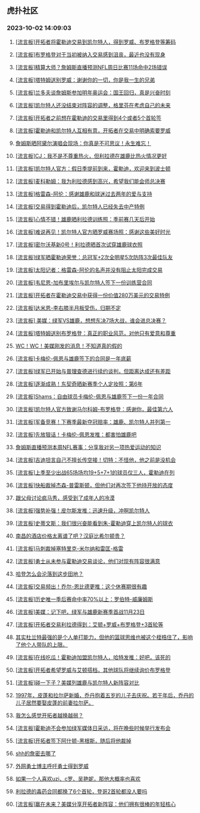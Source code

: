 ## 虎扑社区 
### 2023-10-02 14:09:03

1. [[流言板]开拓者将霍勒迪交易到凯尔特人，得到罗威、布罗格登等筹码](https://bbs.hupu.com/62300578.html)

2. [[流言板]布罗格登对于当初被纳入交易感到沮丧，最近也没有现身](https://bbs.hupu.com/62304273.html)

3. [[流言板]精算大师？詹姆斯直播预测NFL周日比赛11场命中2场错误](https://bbs.hupu.com/62304709.html)

4. [[流言板]塔特姆送别罗威：谢谢你的一切，你是我一生的兄弟](https://bbs.hupu.com/62304389.html)

5. [[流言板]兰多夫谈詹姆斯参加明年奥运会：国王回归，真是兴奋时刻](https://bbs.hupu.com/62303899.html)

6. [[流言板]凯尔特人还没结束对阵容的调整，格里芬在考虑自己的未来](https://bbs.hupu.com/62303226.html)

7. [[流言板]开拓者之前想在霍勒迪的交易里得到4个或者5个首轮签](https://bbs.hupu.com/62303186.html)

8. [[流言板]霍勒迪和凯尔特人互相有意，开拓者在交易中明确索要罗威](https://bbs.hupu.com/62304184.html)

9. [詹姆斯晒阿黛尔演唱会现场：你真是不可思议！永生难忘！](https://bbs.hupu.com/62305317.html)

10. [[流言板]CJ：我不是不尊重热火，但利拉德在雄鹿比热火情况更好](https://bbs.hupu.com/62303236.html)

11. [[流言板]凯尔特人官方：假日季提前到来，霍勒迪，欢迎来到波士顿](https://bbs.hupu.com/62302509.html)

12. [[流言板]麦科勒姆：我为利拉德感到高兴，希望我们能会师总决赛](https://bbs.hupu.com/62303156.html)

13. [[流言板]格雷森-阿伦：感谢雄鹿和球迷过去两年的爱与支持](https://bbs.hupu.com/62305032.html)

14. [[流言板]交易得到霍勒迪后，凯尔特人已经失去中产特例](https://bbs.hupu.com/62304031.html)

15. [[流言板]心情不错！雄鹿晒利拉德训练照：季前赛几天后开始](https://bbs.hupu.com/62304262.html)

16. [[流言板]难说再见！凯尔特人官方晒罗威赛场照：感谢这些美好时光](https://bbs.hupu.com/62302676.html)

17. [[流言板]密尔沃基新0号！利拉德晒首次试穿雄鹿球衣照](https://bbs.hupu.com/62302158.html)

18. [[流言板]绿军晒霍勒迪荣誉：总冠军+2次全明星5次防阵3次最佳队友](https://bbs.hupu.com/62303602.html)

19. [[流言板]太阳记者：格雷森-阿伦的名声并没有阻止太阳完成交易](https://bbs.hupu.com/62305250.html)

20. [[流言板]韦尼恩-加布里埃尔与凯尔特人签下一份训练营合同](https://bbs.hupu.com/62302108.html)

21. [[流言板]开拓者在霍勒迪交易中获得一份价值280万美元的交易特例](https://bbs.hupu.com/62303788.html)

22. [[流言板]达米恩-李右膝半月板受伤，归期不定](https://bbs.hupu.com/62302849.html)

23. [[流言板] 美媒：绿军VS雄鹿，想想东决7场大战，谁会进总决赛？](https://bbs.hupu.com/62304198.html)

24. [[流言板]塔特姆送别布罗格登：真正的职业风范，对他只有爱意和尊重](https://bbs.hupu.com/62304619.html)

25. [WC！WC！美媒刚发的消息！不知道真的假的](https://bbs.hupu.com/62304875.html)

26. [[流言板]卡梅伦-佩恩与雄鹿签下的合同是一年底薪](https://bbs.hupu.com/62302804.html)

27. [[流言板]绿军已开始与普理查德进行续约谈判，但距离达成还有差距](https://bbs.hupu.com/62305191.html)

28. [[流言板]逐渐成熟！东契奇晒新赛季个人定妆照：第6年](https://bbs.hupu.com/62302152.html)

29. [[流言板]Shams：自由球员卡梅伦-佩恩与雄鹿签下一份一年合同](https://bbs.hupu.com/62301671.html)

30. [[流言板]凯尔特人官方致谢马尔科姆-布罗格登：感谢你，最佳第六人](https://bbs.hupu.com/62302564.html)

31. [[流言板]军备竞赛！下赛季最新夺冠赔率：雄鹿、凯尔特人并列第一](https://bbs.hupu.com/62301751.html)

32. [[流言板]先放狠话！卡梅伦-佩恩发推：都害怕雄鹿吧](https://bbs.hupu.com/62301785.html)

33. [詹姆斯直播预测本周NFL赛事：分享我对另一项热爱运动的知识](https://bbs.hupu.com/62303888.html)

34. [[流言板]吉迪坦言自己不擅长传空接！切特：不怪他，他之前是没机会](https://bbs.hupu.com/62304691.html)

35. [[流言板]上季至少出战65场场均19+5+7+1的球员仅三人，霍勒迪在列](https://bbs.hupu.com/62302605.html)

36. [[流言板]快船裁掉杰森-普雷斯顿，但他们对再次签下他持开放的态度](https://bbs.hupu.com/62302787.html)

37. [跟父母讨论疯马秀，感受到了成年人的冷漠](https://bbs.hupu.com/62304425.html)

38. [[流言板]强势补强！皮尔斯发推：迅速升级，冲啊凯尔特人](https://bbs.hupu.com/62301814.html)

39. [[流言板]史蒂文斯：我们很兴奋能看到朱-霍勒迪穿上凯尔特人的球衣](https://bbs.hupu.com/62302495.html)

40. [南昌的酒店价格太离谱了吧？汉庭比希尔顿贵？](https://bbs.hupu.com/62302521.html)

41. [[流言板]马刺裁掉塞特里克-米尔纳和雷匡-格雷](https://bbs.hupu.com/62305196.html)

42. [[流言板]勇士从未参与霍勒迪交易谈论，他们对现有阵容很满意](https://bbs.hupu.com/62301234.html)

43. [哈登怎么会沦落到这步田地？](https://bbs.hupu.com/62304461.html)

44. [[流言板]交易频出！乔尔-恩比德更推：这个休赛期很有趣](https://bbs.hupu.com/62301326.html)

45. [[流言板]历史唯一季后赛命中率70%以上：罗伯特-威廉姆斯](https://bbs.hupu.com/62301331.html)

46. [[流言板]美媒：记下吧，绿军与雄鹿新赛季首战11月23日](https://bbs.hupu.com/62301281.html)

47. [[流言板]开拓者交易利拉德得到：艾顿+罗威+布罗格登+3首轮等](https://bbs.hupu.com/62300825.html)

48. [其实杜兰特最强的是个人单打能力，但他的篮球思维也被这个桎梏住了，影响了他个人带队的上限。](https://bbs.hupu.com/62304320.html)

49. [[流言板]在线吃瓜！霍勒迪加盟凯尔特人，哈特发推：好吧，该死的](https://bbs.hupu.com/62301221.html)

50. [[流言板]开拓者希望罗威与艾顿搭档，其他球队将继续询价布罗格登](https://bbs.hupu.com/62301046.html)

51. [[流言板]碰一下子？美媒列雄鹿与凯尔特人新阵容对比](https://bbs.hupu.com/62300948.html)

52. [1997年，皮蓬和拉尔萨新婚，乔丹抱着五岁的儿子去庆祝。若干年后，乔丹的儿子居然要娶皮蓬的前妻拉尔萨。 ​ ​​​](https://bbs.hupu.com/62304445.html)

53. [我怎么感觉开拓者越换越弱？](https://bbs.hupu.com/62303001.html)

54. [[流言板]霍勒迪不会参加绿军媒体日采访，将在晚些时候举行发布会](https://bbs.hupu.com/62303973.html)

55. [[流言板]开拓者签下阿什顿-黑根斯，随后将他裁掉](https://bbs.hupu.com/62305162.html)

56. [shh的詹密去哪了](https://bbs.hupu.com/62305106.html)

57. [外网勇士博主呼吁勇士得到罗威](https://bbs.hupu.com/62304311.html)

58. [如果一个人喜欢uzi、c罗、吴艳妮，那他大概率也喜欢](https://bbs.hupu.com/62305455.html)

59. [利拉德的毒药合同都换了6个首轮，登哥2首轮都没人要吗](https://bbs.hupu.com/62304715.html)

60. [[流言板]赢在未来？美媒分享开拓者新阵容：他们拥有很棒的年轻核心](https://bbs.hupu.com/62301056.html)

